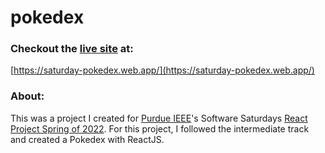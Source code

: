 # pokedex

### Checkout the [live site](https://saturday-pokedex.web.app/) at: 
[https://saturday-pokedex.web.app/](https://saturday-pokedex.web.app/)

### About:
This was a project I created for [Purdue IEEE](https://purdueieee.org/)'s Software Saturdays [React Project Spring of 2022](https://github.com/SoftwareSaturdays/2022-Spring-ReactJS). For this project, I followed the intermediate track and created a Pokedex with ReactJS. 